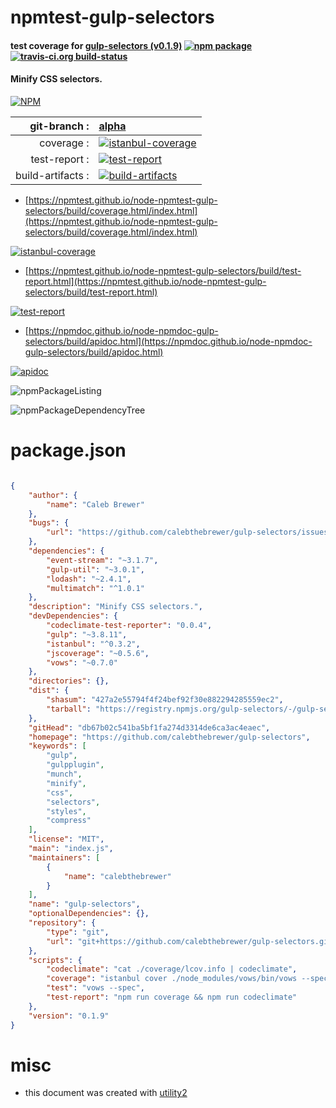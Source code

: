 # npmtest-gulp-selectors

#### test coverage for  [gulp-selectors (v0.1.9)](https://github.com/calebthebrewer/gulp-selectors)  [![npm package](https://img.shields.io/npm/v/npmtest-gulp-selectors.svg?style=flat-square)](https://www.npmjs.org/package/npmtest-gulp-selectors) [![travis-ci.org build-status](https://api.travis-ci.org/npmtest/node-npmtest-gulp-selectors.svg)](https://travis-ci.org/npmtest/node-npmtest-gulp-selectors)

#### Minify CSS selectors.

[![NPM](https://nodei.co/npm/gulp-selectors.png?downloads=true&downloadRank=true&stars=true)](https://www.npmjs.com/package/gulp-selectors)

| git-branch : | [alpha](https://github.com/npmtest/node-npmtest-gulp-selectors/tree/alpha)|
|--:|:--|
| coverage : | [![istanbul-coverage](https://npmtest.github.io/node-npmtest-gulp-selectors/build/coverage.badge.svg)](https://npmtest.github.io/node-npmtest-gulp-selectors/build/coverage.html/index.html)|
| test-report : | [![test-report](https://npmtest.github.io/node-npmtest-gulp-selectors/build/test-report.badge.svg)](https://npmtest.github.io/node-npmtest-gulp-selectors/build/test-report.html)|
| build-artifacts : | [![build-artifacts](https://npmtest.github.io/node-npmtest-gulp-selectors/glyphicons_144_folder_open.png)](https://github.com/npmtest/node-npmtest-gulp-selectors/tree/gh-pages/build)|

- [https://npmtest.github.io/node-npmtest-gulp-selectors/build/coverage.html/index.html](https://npmtest.github.io/node-npmtest-gulp-selectors/build/coverage.html/index.html)

[![istanbul-coverage](https://npmtest.github.io/node-npmtest-gulp-selectors/build/screenCapture.buildCi.browser.%252Ftmp%252Fbuild%252Fcoverage.lib.html.png)](https://npmtest.github.io/node-npmtest-gulp-selectors/build/coverage.html/index.html)

- [https://npmtest.github.io/node-npmtest-gulp-selectors/build/test-report.html](https://npmtest.github.io/node-npmtest-gulp-selectors/build/test-report.html)

[![test-report](https://npmtest.github.io/node-npmtest-gulp-selectors/build/screenCapture.buildCi.browser.%252Ftmp%252Fbuild%252Ftest-report.html.png)](https://npmtest.github.io/node-npmtest-gulp-selectors/build/test-report.html)

- [https://npmdoc.github.io/node-npmdoc-gulp-selectors/build/apidoc.html](https://npmdoc.github.io/node-npmdoc-gulp-selectors/build/apidoc.html)

[![apidoc](https://npmdoc.github.io/node-npmdoc-gulp-selectors/build/screenCapture.buildCi.browser.%252Ftmp%252Fbuild%252Fapidoc.html.png)](https://npmdoc.github.io/node-npmdoc-gulp-selectors/build/apidoc.html)

![npmPackageListing](https://npmtest.github.io/node-npmtest-gulp-selectors/build/screenCapture.npmPackageListing.svg)

![npmPackageDependencyTree](https://npmtest.github.io/node-npmtest-gulp-selectors/build/screenCapture.npmPackageDependencyTree.svg)



# package.json

```json

{
    "author": {
        "name": "Caleb Brewer"
    },
    "bugs": {
        "url": "https://github.com/calebthebrewer/gulp-selectors/issues"
    },
    "dependencies": {
        "event-stream": "~3.1.7",
        "gulp-util": "~3.0.1",
        "lodash": "~2.4.1",
        "multimatch": "^1.0.1"
    },
    "description": "Minify CSS selectors.",
    "devDependencies": {
        "codeclimate-test-reporter": "0.0.4",
        "gulp": "~3.8.11",
        "istanbul": "^0.3.2",
        "jscoverage": "~0.5.6",
        "vows": "~0.7.0"
    },
    "directories": {},
    "dist": {
        "shasum": "427a2e55794f4f24bef92f30e882294285559ec2",
        "tarball": "https://registry.npmjs.org/gulp-selectors/-/gulp-selectors-0.1.9.tgz"
    },
    "gitHead": "db67b02c541ba5bf1fa274d3314de6ca3ac4eaec",
    "homepage": "https://github.com/calebthebrewer/gulp-selectors",
    "keywords": [
        "gulp",
        "gulpplugin",
        "munch",
        "minify",
        "css",
        "selectors",
        "styles",
        "compress"
    ],
    "license": "MIT",
    "main": "index.js",
    "maintainers": [
        {
            "name": "calebthebrewer"
        }
    ],
    "name": "gulp-selectors",
    "optionalDependencies": {},
    "repository": {
        "type": "git",
        "url": "git+https://github.com/calebthebrewer/gulp-selectors.git"
    },
    "scripts": {
        "codeclimate": "cat ./coverage/lcov.info | codeclimate",
        "coverage": "istanbul cover ./node_modules/vows/bin/vows --spec",
        "test": "vows --spec",
        "test-report": "npm run coverage && npm run codeclimate"
    },
    "version": "0.1.9"
}
```



# misc
- this document was created with [utility2](https://github.com/kaizhu256/node-utility2)
